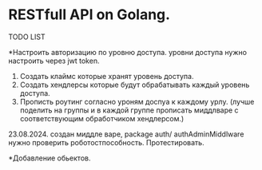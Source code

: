 # RESTfull API on Golang.
TODO LIST

*Настроить авторизацию по уровню доступа.
уровни доступа нужно настроить через jwt token.
1. Создать клаймс которые хранят уровень доступа.
2. Создать хендлерсы которые будут обрабатывать каждый уровень доступа.
3. Прописть роутинг согласно уроням доспуа к каждому урлу. (лучше поделить на группы и в каждой группе прописать миддлваре с соответствующим обработчиком хендлерсом.)

23.08.2024.
создан миддле варе, package auth/ authAdminMiddlware нужно проверить роботостпособность. Протестировать.

*Добавление обьектов.